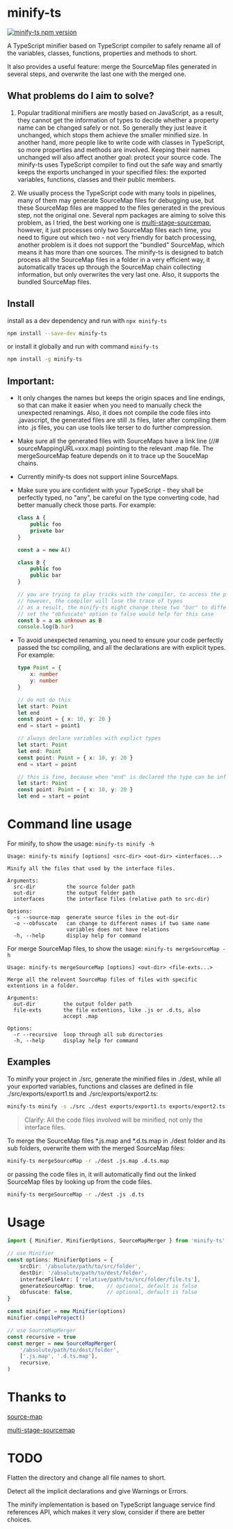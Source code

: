 # minify-ts
[![minify-ts npm version](https://img.shields.io/npm/v/minify-ts.svg?style=popout&color=blue&label=minify-ts)](https://www.npmjs.com/package/minify-ts)

A TypeScript minifier based on TypeScript compiler to safely rename all of the variables, classes, functions, properties and methods to short.

It also provides a useful feature: merge the SourceMap files generated in several steps, and overwrite the last one with the merged one.

## What problems do I aim to solve?
1. Popular traditional minifiers are mostly based on JavaScript, as a result, they cannot get the information of types to decide whether a property name can be changed safely or not. So generally they just leave it unchanged, which stops them achieve the smaller minified size. In another hand, more people like to write code with classes in TypeScript, so more properties and methods are involved. Keeping their names unchanged will also affect another goal: protect your source code. The minify-ts uses TypeScript compiler to find out the safe way and smartly keeps the exports unchanged in your specified files: the exported variables, functions, classes and their public members.

1. We usually process the TypeScript code with many tools in pipelines, many of them may generate SourceMap files for debugging use, but these SourceMap files are mapped to the files generated in the previous step, not the original one. Several npm packages are aiming to solve this problem, as I tried, the best working one is [multi-stage-sourcemap](https://github.com/azu/multi-stage-sourcemap), however, it just processes only two SourceMap files each time, you need to figure out which two - not very friendly for batch processing, another problem is it does not support the "bundled" SourceMap, which means it has more than one sources. The minify-ts is designed to batch process all the SourceMap files in a folder in a very efficient way, it automatically traces up through the SourceMap chain collecting information, but only overwrites the very last one. Also, it supports the bundled SourceMap files.

## Install
install as a dev dependency and run with `npx minify-ts`
```sh
npm install --save-dev minify-ts
```
or install it globally and run with command `minify-ts`
```sh
npm install -g minify-ts
```

## Important:

* It only changes the names but keeps the origin spaces and line endings, so that can make it easier when you need to manually check the unexpected renamings. Also, it does not compile the code files into .javascript, the generated files are still .ts files, later after compiling them into .js files, you can use tools like terser to do further compression.

* Make sure all the generated files with SourceMaps have a link line (//# sourceMappingURL=xxx.map) pointing to the relevant .map file. The mergeSourceMap feature depends on it to trace up the SouceMap chains.

* Currently minify-ts does not support inline SourceMaps.

* Make sure you are confident with your TypeScript - they shall be perfectly typed, no "any", be careful on the type converting code, had better manually check those parts. For example:
    ```ts
    class A {
        public foo
        private bar
    }

    const a = new A()

    class B {
        public foo
        public bar
    }

    // you are trying to play tricks with the compiler, to access the private member of A
    // however, the compiler will lose the trace of types
    // as a result, the minify-ts might change these two "bar" to different names
    // set the "obfuscate" option to false would help for this case
    const b = a as unknown as B
    console.log(b.bar)
    ```

* To avoid unexpected renaming, you need to ensure your code perfectly passed the tsc compiling, and all the declarations are with explicit types. For example:
    ```ts
    type Point = {
        x: number
        y: number
    }

    // do not do this
    let start: Point
    let end
    const point = { x: 10, y: 20 }
    end = start = point1

    // always declare variables with explict types
    let start: Point
    let end: Point
    const point: Point = { x: 10, y: 20 }
    end = start = point

    // this is fine, because when "end" is declared the type can be infered
    let start: Point
    const point: Point = { x: 10, y: 20 }
    let end = start = point
    ```

# Command line usage
For minify, to show the usage: `minify-ts minify -h`
```
Usage: minify-ts minify [options] <src-dir> <out-dir> <interfaces...>

Minify all the files that used by the interface files.

Arguments:
  src-dir          the source folder path
  out-dir          the output folder path
  interfaces       the interface files (relative path to src-dir)

Options:
  -s --source-map  generate source files in the out-dir
  -o --obfuscate   can change to different names if two same name
                   variables does not have relations
  -h, --help       display help for command
```

For merge SourceMap files, to show the usage: `minify-ts mergeSourceMap -h`
```
Usage: minify-ts mergeSourceMap [options] <out-dir> <file-exts...>

Merge all the relevent SourceMap files of files with specific extentions in a folder.

Arguments:
  out-dir         the output folder path
  file-exts       the file extentions, like .js or .d.ts, also
                  accept .map

Options:
  -r --recursive  loop through all sub directories
  -h, --help      display help for command
```

## Examples
To minify your project in ./src, generate the minified files in ./dest, while all your exported variables, functions and classes are defined in file ./src/exports/export1.ts and ./src/exports/export2.ts:
```sh
minify-ts minify -s ./src ./dest exports/export1.ts exports/export2.ts
```
> Clarify: All the code files involved will be minified, not only the interface files.

To merge the SourceMap files *.js.map and *.d.ts.map in ./dest folder and its sub folders, overwrite them with the merged SourceMap files:
```sh
minify-ts mergeSourceMap -r ./dest .js.map .d.ts.map
```
or passing the code files in, it will automatically find out the linked SourceMap files by looking up from the code files.
```sh
minify-ts mergeSourceMap -r ./dest .js .d.ts
```

# Usage
```ts
import { Minifier, MinifierOptions, SourceMapMerger } from 'minify-ts'

// use Minifier
const options: MinifierOptions = {
    srcDir: '/absolute/path/to/src/folder',
    destDir: '/absolute/path/to/dest/folder',
    interfaceFileArr: ['relative/path/to/src/folder/file.ts'],
    generateSourceMap: true,    // optional, default is false
    obfuscate: false,           // optional, default is false
}

const minifier = new Minifier(options)
minifier.compileProject()

// use SourceMapMerger
const recursive = true
const merger = new SourceMapMerger(
    '/absolute/path/to/dest/folder',
    ['.js.map', '.d.ts.map'],
    recursive,
)
```

# Thanks to
[source-map](https://github.com/mozilla/source-map)

[multi-stage-sourcemap](https://github.com/azu/multi-stage-sourcemap)

# TODO
Flatten the directory and change all file names to short.

Detect all the implicit declarations and give Warnings or Errors.

The minify implementation is based on TypeScript language service find references API, which makes it very slow, consider if there are better choices.